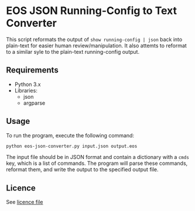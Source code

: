 # EOS JSON Running-Config to Text Converter
This script reformats the output of `show running-config | json` back into plain-text for easier human review/manipulation. It also attemts to reformat to a similar syle to the plain-text running-config output.

## Requirements
* Python 3.x
* Libraries:
   * json
   * argparse

## Usage
To run the program, execute the following command:
```bash
python eos-json-converter.py input.json output.eos
```
The input file should be in JSON format and contain a dictionary with a `cmds` key, which is a list of commands. The program will parse these commands, reformat them, and write the output to the specified output file.

## Licence
See [licence file](LICENCE)
